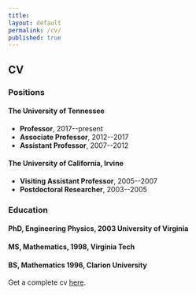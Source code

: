 ```yaml
---
title:
layout: default
permalink: /cv/
published: true
---
```


## CV

### Positions

#### The University of Tennessee
- **Professor**, 2017--present
- **Associate Professor**, 2012--2017
- **Assistant Professor**, 2007--2012

#### The University of California, Irvine
- **Visiting Assistant Professor**, 2005--2007
- **Postdoctoral Researcher**, 2003--2005


### Education

#### PhD, Engineering Physics, 2003 University of Virginia

#### MS, Mathematics, 1998, Virginia Tech

#### BS, Mathematics 1996, Clarion University

Get a complete cv [here](https://github.com/stevenmwise/stevenmwise.github.io/blob/master/files/CV/vitae.pdf).




